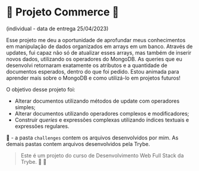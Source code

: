 # :hamburger: Projeto Commerce :game_die:

(individual - data de entrega 25/04/2023)

Esse projeto me deu a oportunidade de aprofundar meus conhecimentos em manipulação de dados organizados em arrays em um banco. Através de updates, fui capaz não só de atualizar esses arrays, mas também de inserir novos dados, utilizando os operadores do MongoDB. As queries que eu desenvolvi retornaram exatamente os atributos e a quantidade de documentos esperados, dentro do que foi pedido. Estou animada para aprender mais sobre o MongoDB e como utilizá-lo em projetos futuros!

O objetivo desse projeto foi:
-  Alterar documentos utilizando métodos de update com operadores simples;
-  Alterar documentos utilizando operadores complexos e modificadores;   
- Construir  _queries_  e expressões complexas utilizando índices textuais e expressões regulares.

:rotating_light: - a pasta `challenges` contem os arquivos desenvolvidos por mim. As demais pastas contem arquivos desenvolvidos pela Trybe.
>Este é um projeto do curso de Desenvolvimento Web Full Stack da Trybe. :rocket: :green_heart:
